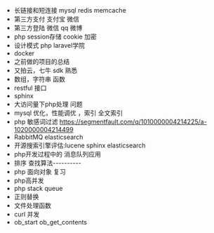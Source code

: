 - 长链接和短连接   mysql redis memcache
- 第三方支付 支付宝 微信
- 第三方登陆 微信 qq 微博
- php session存储 cookie 加密
- 设计模式 php  laravel学院
- docker
- 之前做的项目的总结
- 又拍云，七牛 sdk 熟悉
- 数组，字符串 函数
- restful 接口
- sphinx
- 大访问量下php处理 问题
- mysql 优化，性能调优 ，索引 全文索引
- php 敏感词过滤 https://segmentfault.com/q/1010000004214225/a-1020000004214499
- RabbitMQ  elasticsearch
- 开源搜索引擎评估:lucene sphinx elasticsearch
- php开发过程中的  消息队列应用
- 排序 查找算法----------
- php 面向对象 复习
- php高并发
- php stack  queue
- 正则替换
- 文件处理函数
- curl 并发
- ob_start ob_get_contents
